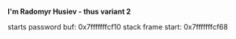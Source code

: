 **I'm Radomyr Husiev - thus variant 2**

starts password buf: 0x7fffffffcf10
stack frame start: 0x7fffffffcf68
